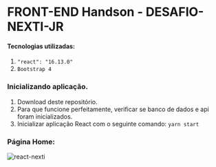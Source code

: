 # FRONT-END Handson - DESAFIO-NEXTI-JR


#### Tecnologias utilizadas:

  1. `"react": "16.13.0"`
  2. `Bootstrap 4`

### Inicializando aplicação.

  1. Download deste repositório.
  2. Para que funcione perfeitamente, verificar se banco de dados e api foram inicializados.
  3. Inicializar aplicação React com o seguinte comando: `yarn start`
  
### Página Home:

![react-nexti](https://user-images.githubusercontent.com/42396610/80669408-b7a66500-8a7a-11ea-9180-486cd02da147.jpeg)



